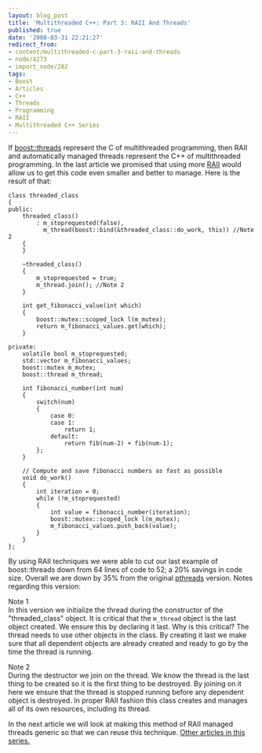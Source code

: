 ```yaml
---
layout: blog_post
title: 'Multithreaded C++: Part 3: RAII And Threads'
published: true
date: '2008-03-31 22:21:27'
redirect_from:
- content/multithreaded-c-part-3-raii-and-threads
- node/4273
- import_node/282
tags:
- Boost
- Articles
- C++
- Threads
- Programming
- RAII
- Multithreaded C++ Series
---
```


If [boost::threads](/import_node/277) represent the C of multithreaded programming, then RAII and automatically managed threads represent the C++ of multithreaded programming. In the last article we promised that using more [RAII](/import_node/274) would allow us to get this code even smaller and better to manage. Here is the result of that:

    class threaded_class
    {
    public:
        threaded_class()
            : m_stoprequested(false),  
              m_thread(boost::bind(&threaded_class::do_work, this)) //Note 2
        {
        }

        ~threaded_class()
        {
            m_stoprequested = true;
            m_thread.join(); //Note 2
        }

        int get_fibonacci_value(int which)
        {
            boost::mutex::scoped_lock l(m_mutex);
            return m_fibonacci_values.get(which);
        }

    private:
        volatile bool m_stoprequested;
        std::vector m_fibonacci_values;
        boost::mutex m_mutex;
        boost::thread m_thread;
        
        int fibonacci_number(int num)
        {
            switch(num)
            {
                case 0:
                case 1:
                    return 1;
                default:
                    return fib(num-2) + fib(num-1);
            };
        }    

        // Compute and save fibonacci numbers as fast as possible
        void do_work()
        {
            int iteration = 0;
            while (!m_stoprequested)
            {
                int value = fibonacci_number(iteration);
                boost::mutex::scoped_lock l(m_mutex);
                m_fibonacci_values.push_back(value);
            }
        }                    
    };

By using RAII techniques we were able to cut our last example of boost::threads down from 64 lines of code to 52; a 20% savings in code size. Overall we are down by 35% from the original [pthreads](/import_node/270) version. Notes regarding this version:

Note 1  
In this version we initialize the thread during the constructor of the "threaded_class" object. It is critical that the `m_thread` object is the last object created. We ensure this by declaring it last. Why is this critical? The thread needs to use other objects in the class. By creating it last we make sure that all dependent objects are already created and ready to go by the time the thread is running.

Note 2  
During the destructor we join on the thread. We know the thread is the last thing to be created so it is the first thing to be destroyed. By joining on it here we ensure that the thread is stopped running before any dependent object is destroyed. In proper RAII fashion this class creates and manages all of its own resources, including its thread.

In the next article we will look at making this method of RAII managed threads generic so that we can reuse this technique. [Other articles in this series.](/tags/multithreaded-c-series)
